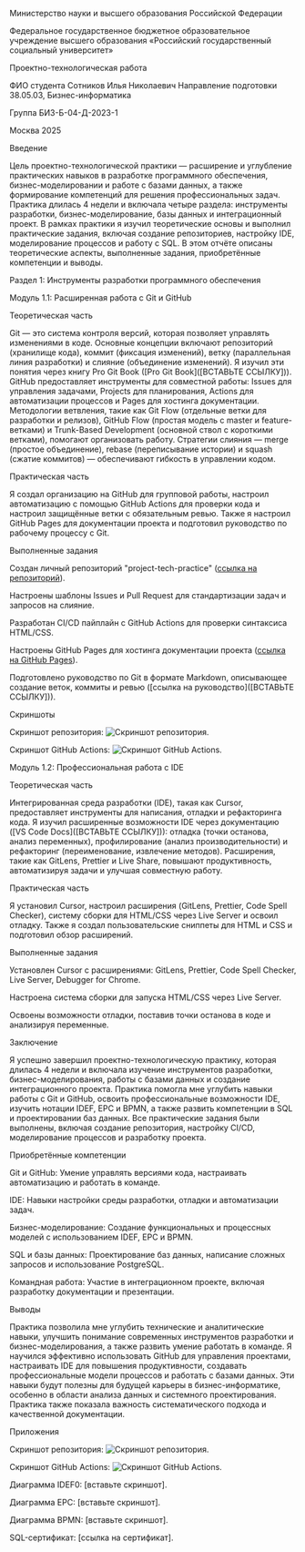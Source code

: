 Министерство науки и высшего образования Российской Федерации

Федеральное государственное бюджетное образовательное учреждение высшего образования
«Российский государственный социальный университет»

Проектно-технологическая работа

ФИО студента            Сотников Илья Николаевич
Направление подготовки  38.05.03, Бизнес-информатика

Группа                  БИЗ-Б-04-Д-2023-1

Москва 2025

Введение

Цель проектно-технологической практики — расширение и углубление практических навыков в разработке программного обеспечения, бизнес-моделировании и работе с базами данных, а также формирование компетенций для решения профессиональных задач. Практика длилась 4 недели и включала четыре раздела: инструменты разработки, бизнес-моделирование, базы данных и интеграционный проект. В рамках практики я изучил теоретические основы и выполнил практические задания, включая создание репозиториев, настройку IDE, моделирование процессов и работу с SQL. В этом отчёте описаны теоретические аспекты, выполненные задания, приобретённые компетенции и выводы.

Раздел 1: Инструменты разработки программного обеспечения

Модуль 1.1: Расширенная работа с Git и GitHub

Теоретическая часть

Git — это система контроля версий, которая позволяет управлять изменениями в коде. Основные концепции включают репозиторий (хранилище кода), коммит (фиксация изменений), ветку (параллельная линия разработки) и слияние (объединение изменений). Я изучил эти понятия через книгу Pro Git Book ([Pro Git Book]([ВСТАВЬТЕ ССЫЛКУ])). GitHub предоставляет инструменты для совместной работы: Issues для управления задачами, Projects для планирования, Actions для автоматизации процессов и Pages для хостинга документации. Методологии ветвления, такие как Git Flow (отдельные ветки для разработки и релизов), GitHub Flow (простая модель с master и feature-ветками) и Trunk-Based Development (основной ствол с короткими ветками), помогают организовать работу. Стратегии слияния — merge (простое объединение), rebase (переписывание истории) и squash (сжатие коммитов) — обеспечивают гибкость в управлении кодом.

Практическая часть

Я создал организацию на GitHub для групповой работы, настроил автоматизацию с помощью GitHub Actions для проверки кода и настроил защищённые ветки с обязательным ревью. Также я настроил GitHub Pages для документации проекта и подготовил руководство по рабочему процессу с Git.

Выполненные задания

Создан личный репозиторий "project-tech-practice" ([ссылка на репозиторий](https://github.com/ForseJDM/Work1)).

Настроены шаблоны Issues и Pull Request для стандартизации задач и запросов на слияние.

Разработан CI/CD пайплайн с GitHub Actions для проверки синтаксиса HTML/CSS.

Настроены GitHub Pages для хостинга документации проекта ([ссылка на GitHub Pages](https://github.com/ForseJDM/Work1/blob/main/README.md)).

Подготовлено руководство по Git в формате Markdown, описывающее создание веток, коммиты и ревью ([ссылка на руководство]([ВСТАВЬТЕ ССЫЛКУ])).

Скриншоты

Скриншот репозитория: ![Скриншот репозитория](screenshots/Repo_screenshot.png).

Скриншот GitHub Actions: ![Скриншот GitHub Actions](screenshots/GitHub_Actions_screenshot.png).

Модуль 1.2: Профессиональная работа с IDE

Теоретическая часть

Интегрированная среда разработки (IDE), такая как Cursor, предоставляет инструменты для написания, отладки и рефакторинга кода. Я изучил расширенные возможности IDE через документацию ([VS Code Docs]([ВСТАВЬТЕ ССЫЛКУ])): отладка (точки останова, анализ переменных), профилирование (анализ производительности) и рефакторинг (переименование, извлечение методов). Расширения, такие как GitLens, Prettier и Live Share, повышают продуктивность, автоматизируя задачи и улучшая совместную работу.

Практическая часть

Я установил Cursor, настроил расширения (GitLens, Prettier, Code Spell Checker), систему сборки для HTML/CSS через Live Server и освоил отладку. Также я создал пользовательские сниппеты для HTML и CSS и подготовил обзор расширений.

Выполненные задания

Установлен Cursor с расширениями: GitLens, Prettier, Code Spell Checker, Live Server, Debugger for Chrome.

Настроена система сборки для запуска HTML/CSS через Live Server.

Освоены возможности отладки, поставив точки останова в коде и анализируя переменные.

Заключение

Я успешно завершил проектно-технологическую практику, которая длилась 4 недели и включала изучение инструментов разработки, бизнес-моделирования, работы с базами данных и создание интеграционного проекта. Практика помогла мне углубить навыки работы с Git и GitHub, освоить профессиональные возможности IDE, изучить нотации IDEF, EPC и BPMN, а также развить компетенции в SQL и проектировании баз данных. Все практические задания были выполнены, включая создание репозитория, настройку CI/CD, моделирование процессов и разработку проекта.

Приобретённые компетенции

Git и GitHub: Умение управлять версиями кода, настраивать автоматизацию и работать в команде.

IDE: Навыки настройки среды разработки, отладки и автоматизации задач.

Бизнес-моделирование: Создание функциональных и процессных моделей с использованием IDEF, EPC и BPMN.

SQL и базы данных: Проектирование баз данных, написание сложных запросов и использование PostgreSQL.

Командная работа: Участие в интеграционном проекте, включая разработку документации и презентации.

Выводы

Практика позволила мне углубить технические и аналитические навыки, улучшить понимание современных инструментов разработки и бизнес-моделирования, а также развить умение работать в команде. Я научился эффективно использовать GitHub для управления проектами, настраивать IDE для повышения продуктивности, создавать профессиональные модели процессов и работать с базами данных. Эти навыки будут полезны для будущей карьеры в бизнес-информатике, особенно в области анализа данных и системного проектирования. Практика также показала важность систематического подхода и качественной документации.

Приложения

Скриншот репозитория: ![Скриншот репозитория](screenshots/Repo_screenshot.png).

Скриншот GitHub Actions: ![Скриншот GitHub Actions](screenshots/GitHub_Actions_screenshot.png).

Диаграмма IDEF0: [вставьте скриншот].

Диаграмма EPC: [вставьте скриншот].

Диаграмма BPMN: [вставьте скриншот].

SQL-сертификат: [ссылка на сертификат].
